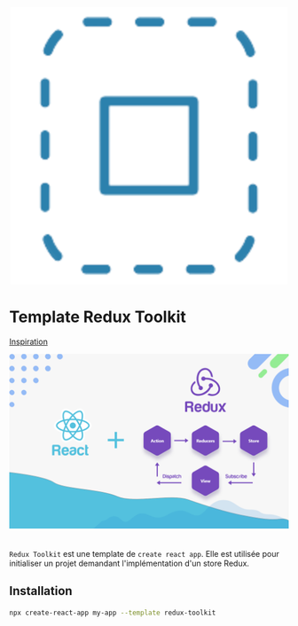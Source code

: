 <p align="center">
  <img src="./readme/ocade-template-redux-toolkit.png" />
</p>

# Template Redux Toolkit
[Inspiration](https://dmnchzl.medium.com/comment-cr%C3%A9er-un-template-pour-cra-%EF%B8%8F-2ad38421b7b4)

![Redux Toolkit](./redux.jpg)
<br/>
<br/>
<br/>
`Redux Toolkit` est une template de `create react app`. Elle est utilisée pour initialiser un projet demandant l'implémentation d'un store Redux.

## Installation

```bash
npx create-react-app my-app --template redux-toolkit
```

